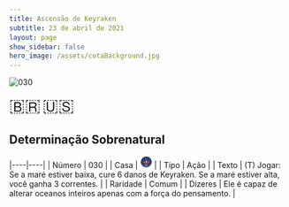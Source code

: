 ```yaml
---
title: Ascensão de Keyraken
subtitle: 23 de abril de 2021
layout: page
show_sidebar: false
hero_image: /assets/cotaBackground.jpg
---
```


![030](https://cards-keyforge.s3.eu-north-1.amazonaws.com/media/pt/rotk/030.png)

<span title="Português" style="font-size: 32px;cursor: pointer;" onclick="javascript:document.querySelector('img[alt=\'030\']').src=document.querySelector('img[alt=\'030\']').src.replace(/media\/[^/]+/, 'media/pt')">🇧🇷</span>
<span title="English" style="font-size: 32px;cursor: pointer;" onclick="javascript:document.querySelector('img[alt=\'030\']').src=document.querySelector('img[alt=\'030\']').src.replace(/media\/[^/]+/, 'media/en')">🇺🇸</span>

## Determinação Sobrenatural

|----|----|
| Número | 030 |
| Casa | ![Keyraken](https://raw.githubusercontent.com/cardsofkeyforge/cardsofkeyforge.github.io/master/rotk/keyraken.png "Keyraken") |
| Tipo | Ação |
| Texto | (T) Jogar: Se a maré estiver baixa, cure 6 danos de Keyraken. Se a maré estiver alta, você ganha 3 correntes. |
| Raridade | Comum |
| Dizeres | Ele é capaz de alterar oceanos inteiros apenas com a força do pensamento. |
